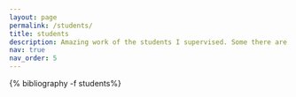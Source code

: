 ```yaml
---
layout: page
permalink: /students/
title: students
description: Amazing work of the students I supervised. Some there are some joint dissertations done by more than one student.
nav: true
nav_order: 5
---
```


<!-- _pages/students.md -->
<div class="publications">

{% bibliography -f students%}

</div>

